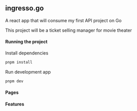 ## ingresso.go

A react app that will consume my first API project on Go

This project will be a ticket selling manager for movie theater

#### Running the project

Install dependencies

```bash
pnpm install
```

Run development app

```bash
pnpm dev
```

#### Pages


#### Features
